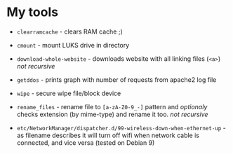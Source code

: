 # My tools

* `clearramcache` - clears RAM cache ;)
* `cmount` - mount LUKS drive in directory
* `download-whole-website` - downloads website with all linking files (`<a>`) _not recursive_
* `getddos` - prints graph with number of requests from apache2 log file
* `wipe` - secure wipe file/block device
* `rename_files` - rename file to `[a-zA-Z0-9_-]` pattern and _optionaly_ checks extension (by mime-type) and rename it too. _not recursive_

* `etc/NetworkManager/dispatcher.d/99-wireless-down-when-ethernet-up` - as filename describes it will turn off wifi when network cable is connected, and vice versa (tested on Debian 9)
